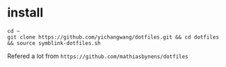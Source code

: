 # install
```
cd ~
git clone https://github.com/yichangwang/dotfiles.git && cd dotfiles && source symblink-dotfiles.sh 
```

Refered a lot from `https://github.com/mathiasbynens/dotfiles`
